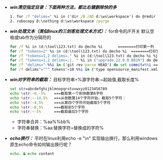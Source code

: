 
- ***win清空指定目录：下面两种方法，都比右键删除快的多***
    ```bat
    1. for /f "delims=" %i in ('dir /B /AD d:\ws\workspace') do @rmdir /s /q %i --适用于该目录下全是目录情况下
    2. robocopy D:\nothing d:\ws\workspace /purge
    ```

- ***win处理文本（类似linux的三剑客处理文本方式）：***
for命令的/F开关
默认空格或tab作为分隔符的
    ```bat
    for /f %i in (d:\tool\123.txt) do @echo %i       ========打印第一列
    for /f "tokens=2" %i in (d:\tool\123.txt) do @echo %i  ========打印文件第二列
    for /f "tokens=1,2 delims=." %i in (d:\tool\123.txt) do @echo %i %j ========以点做分隔符，打印文件第一，第二列。但变量要新增,依次类推
    for /f "tokens=1,2 delims=;|. " %i in ("upgrade.22.0.0.B019") do @echo %i %j ========以分号 或竖线，或点，或空格作为分隔符情况
    for /f "delims=" %%i in ('git rev-parse HEAD') do set commit=%%i ======打印每一行（指定分隔符没有，则是打印每一行）
    for /f delims^=^"^ tokens^=10 %%i in ('type opensource_manifest.xml^|find "OpenSourceCenter/libxml2.git"') do set libxmltag=%%i  =======指定分隔符为",去掉外壳双引之后，就需要用到^来转义遇到的特殊符号。这是以"为分隔符，打印第10列
    ```
- ***win对字符串的截取：***
目标字符串=%源字符串:~起始值,截取长度%
    ```bat
    set str=abcdefghijklmnopqrstuvwxyz0123456789
    echo %str:~0,-5%    ===截取第一个到倒数第6字符
    echo %str:~-14,5%   ===从倒数第14个字符开始，截取5个字符：
    echo %str:~4,5%     ===从第四个字符开始截取5个字符
    echo %str:~0,5%     ===截取前5个字符
    echo %str:~-5%      ===截取最后5个字符
    ```
    * 字符串合并：%aa%%bb%
    * 字符串替换：%aa:替换字符=替换成的字符%

- ***echo换行：***
平时在linux利用echo -e "\n" 实现输出换行，那么利用windows原生echo命令如何输出换行呢？
    ```bat
    echo. & echo content
    ```



